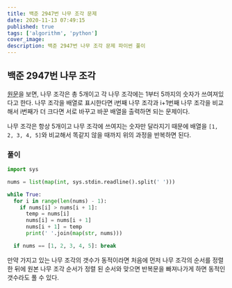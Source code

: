 ```yaml
---
title: 백준 2947번 나무 조각 문제
date: 2020-11-13 07:49:15
published: true
tags: ['algorithm', 'python']
cover_image:
description: 백준 2947번 나무 조각 문제 파이썬 풀이
---
```


## 백준 2947번 나무 조각

[원문](https://www.acmicpc.net/problem/2947)을 보면, 나무 조각은 총 5개이고 각 나무 조각에는 1부터 5까지의 숫자가 쓰여져있다고 한다. 나무 조각을 배열로 표시한다면 i번째 나무 조각과 i+1번째 나무 조각을 비교해서 i번째가 더 크다면 서로 바꾸고 바꾼 배열을 출력하면 되는 문제이다.

나무 조각은 항상 5개이고 나무 조각에 쓰여지는 숫자만 달라지기 때문에 배열을 `[1, 2, 3, 4, 5]`와 비교해서 똑같지 않을 때까지 위의 과정을 반복하면 된다.

### 풀이

```python
import sys

nums = list(map(int, sys.stdin.readline().split(' ')))

while True:
  for i in range(len(nums) - 1):
    if nums[i] > nums[i + 1]:
      temp = nums[i]
      nums[i] = nums[i + 1]
      nums[i + 1] = temp
      print(' '.join(map(str, nums)))

  if nums == [1, 2, 3, 4, 5]: break
```

만약 가지고 있는 나무 조각의 갯수가 동적이라면 처음에 먼저 나무 조각의 순서를 정렬한 뒤에 원본 나무 조각 순서가 정렬 된 순서와 맞으면 반복문을 빠져나가게 하면 동적인 갯수라도 풀 수 있다.
